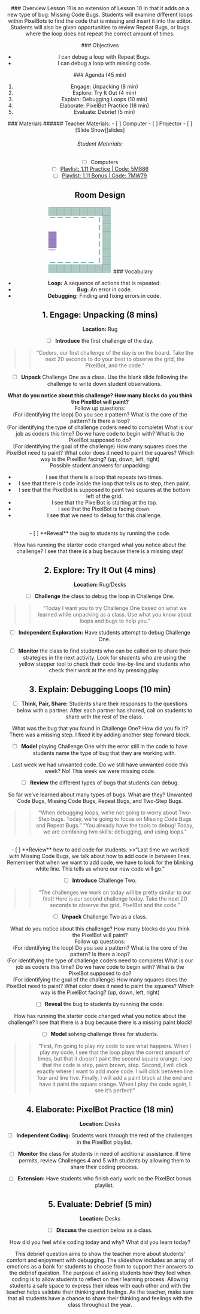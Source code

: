 <header class='header' title='Bug Catchers III' subtitle='Lesson 1.11'/>

<notable>
<iconp src='/icons/activity.png'>### Overview</iconp>
Lesson 11 is an extension of Lesson 10 in that it adds on a new type of bug: Missing Code Bugs. Students will examine different loops within PixelBots to find the code that is missing and insert it into the editor. Students will also be given opportunities to review Repeat Bugs, or bugs where the loop does not repeat the correct amount of times.

<iconp src='/icons/objectives.png'>### Objectives</iconp>
- I can debug a loop with Repeat Bugs.
- I can debug a loop with missing code.


<iconp src='/icons/agenda.png'>### Agenda (45 min)</iconp>
1. Engage: Unpacking (8 min)
1. Explore: Try It Out (4 min)
1. Explain: Debugging Loops (10 min)
1. Elaborate: PixelBot Practice (18 min)
1. Evaluate: Debrief (5 min)

<note>
<iconp src='/icons/materials.png'>### Materials</iconp>
###### Teacher Materials:
- [ ] Computer
- [ ] Projector
- [ ] [Slide Show][slides]

###### Student Materials:
- [ ] Computers
- [ ] [Playlist: 1.11 Practice | Code: 5M886][practice]
- [ ] [Playlist: 1.11 Bonus | Code: 7MW79][extension]
</note>

## Room Design
![room](/images/layout-online.png)
<note>
<iconp src='/icons/vocab.png'>### Vocabulary</iconp>
- **Loop:** A sequence of actions that is repeated.
- **Bug:** An error in code.
- **Debugging:** Finding and fixing errors in code.
</note>

<pagebreak/>

## 1. Engage: Unpacking (8 mins)
**Location:** Rug

- [ ] **Introduce** the first challenge of the day.
>>“Coders, our first challenge of the day is on the board. Take the next 20 seconds to do your best to observe the grid, the PixelBot, and the code.”

- [ ] **Unpack** Challenge One as a class. Use the blank slide following the challenge to write down student observations.

<iconp type='question'>**What do you notice about this challenge?**</iconp>
<iconp type='question'>**How many blocks do you think the PixelBot will paint?**</iconp>
<br/>
Follow up questions:
<br/>
(For identifying the loop)
<iconp type='question'>Do you see a pattern? </iconp>
<iconp type='question'>What is the core of the pattern?</iconp>
<iconp type='question'>Is there a loop?</iconp>
<br/>
(For identifying the type of challenge coders need to complete)
<iconp type='question'>What is our job as coders this time?</iconp>
<iconp type='question'>Do we have code to begin with?</iconp>
<iconp type='question'>What is the PixelBot supposed to do?</iconp>
<br/>
(For identifying the goal of the challenge)
<iconp type='question'>How many squares does the PixelBot need to paint?</iconp>
<iconp type='question'>What color does it need to paint the squares?</iconp>
<iconp type='question'>Which way is the PixelBot facing? (up, down, left, right)</iconp>
<br/>
<note type='tip'>Possible student answers for unpacking:

- I see that there is a loop that repeats two times.
- I see that there is code inside the loop that tells us to step, then paint.
- I see that the PixelBot is supposed to paint two squares at the bottom left of the grid.
- I see that the PixelBot is starting at the top.
- I see that the PixelBot is facing down.
- I see that we need to debug for this challenge.
</note>
<br/>
- [ ] **Reveal** the bug to students by running the code.

<iconp type='question'>How has running the starter code changed what you notice about the challenge?</iconp>
<iconp type='answer'>I see that there is a bug because there is a missing step!</iconp>

## 2. Explore: Try It Out (4 mins)
**Location:** Rug/Desks

- [ ] **Challenge** the class to debug the loop in Challenge One.
>>“Today I want you to try Challenge One based on what we learned while unpacking as a class. Use what you know about loops and bugs to help you.”

- [ ] **Independent Exploration:** Have students attempt to debug Challenge One.

- [ ] **Monitor** the class to find students who can be called on to share their strategies in the next activity. Look for students who are using the yellow stepper tool to check their code line-by-line and students who check their work at the end by pressing play.

## 3. Explain: Debugging Loops (10 min)

- [ ] **Think, Pair, Share:** Students share their responses to the questions below with a partner. After each partner has shared, call on students to share with the rest of the class.

<iconp type='question'>What was the bug that you found in Challenge One? How did you fix it?</iconp>
<iconp type='answer'>There was a missing step. I fixed it by adding another step forward block.</iconp>
<br/>
- [ ] **Model** playing Challenge One with the error still in the code to have students name the type of bug that they are working with.

<iconp type='question'>Last week we had unwanted code. Do we still have unwanted code this week?</iconp>
<iconp type='answer'>No! This week we were missing code.</iconp>
<br/>
- [ ] **Review** the different types of bugs that students can debug.

<iconp type='question'>So far we’ve learned about many types of bugs. What are they?</iconp>
<iconp type='answer'>Unwanted Code Bugs, Missing Code Bugs, Repeat Bugs, and Two-Step Bugs.</iconp>
<br/>
>>“When debugging loops, we’re not going to worry about Two-Step bugs. Today, we’re going to focus on Missing Code Bugs and Repeat Bugs.”
>>“You already have the tools to debug! Today, we are combining two skills: debugging, and using loops.”
<br/>
- [ ] **Review** how to add code for students.
>>“Last time we worked with Missing Code Bugs, we talk about how to add code in between lines. Remember that when we want to add code, we have to look for the blinking white line. This tells us where our new code will go.”

- [ ] **Introduce** Challenge Two.
>>“The challenges we work on today will be pretty similar to our first! Here is our second challenge today. Take the next 20 seconds to observe the grid, PixelBot and the code.”

- [ ] **Unpack** Challenge Two as a class.

<iconp type='question'>What do you notice about this challenge?</iconp>
<iconp type='question'>How many blocks do you think the PixelBot will paint?</iconp>
<br/>
Follow up questions:
<br/>
(For identifying the loop)
<iconp type='question'>Do you see a pattern? </iconp>
<iconp type='question'>What is the core of the pattern?</iconp>
<iconp type='question'>Is there a loop?</iconp>
<br/>
(For identifying the type of challenge coders need to complete)
<iconp type='question'>What is our job as coders this time?</iconp>
<iconp type='question'>Do we have code to begin with?</iconp>
<iconp type='question'>What is the PixelBot supposed to do?</iconp>
<br/>
(For identifying the goal of the challenge)
<iconp type='question'>How many squares does the PixelBot need to paint?</iconp>
<iconp type='question'>What color does it need to paint the squares?</iconp>
<iconp type='question'>Which way is the PixelBot facing? (up, down, left, right)</iconp>
<br/>
- [ ] **Reveal** the bug to students by running the code.

<iconp type='question'>How has running the starter code changed what you notice about the challenge?</iconp>
<iconp type='answer'>I see that there is a bug because there is a missing paint block!</iconp>

- [ ] **Model** solving challenge three for students.
>>“First, I’m going to play my code to see what happens. When I play my code, I see that the loop plays the correct amount of times, but that it doesn’t paint the second square orange. I see that the code is step, paint brown, step. Second, I will click exactly where I want to add more code. I will click between line four and line five. Finally, I will add a paint block at the end and have it paint the square orange. When I play the code again, I see it’s perfect!”

## 4. Elaborate: PixelBot Practice (18 min)
**Location:** Desks

- [ ] **Independent Coding:** Students work through the rest of the challenges in the PixelBot playlist.

- [ ] **Monitor** the class for students in need of additional assistance. If time permits, review
Challenges 4 and 5 with students by allowing them to share their coding process.

- [ ] **Extension:** Have students who finish early work on the PixelBot bonus playlist.

## 5. Evaluate:  Debrief (5 min)
**Location:** Desks

- [ ] **Discuss** the question below as a class.

<iconp type='question'>How did you feel while coding today and why? What did you learn today?</iconp>

<note type='tip'>This debrief question aims to show the teacher more about students’ comfort and enjoyment with debugging. The slideshow includes an array of emotions as a bank for students to choose from to support their answers to the debrief question. The purpose of asking students how they feel when coding is to allow students to reflect on their learning process. Allowing students a safe space to express their ideas with each other and with the teacher helps validate their thinking and feelings. As the teacher, make sure that all students have a chance to share their thinking and feelings with the class throughout the year.
</note>

</notable>

[slides]: https://docs.google.com/presentation/d/15XUGkV_7pvj9i7v1kxTS7zv546eTOOVKdtCutRCs_AU/edit?usp=sharing
[practice]: http://www.pixelbots.io/5M886
[extension]: http://www.pixelbots.io/7MW79
